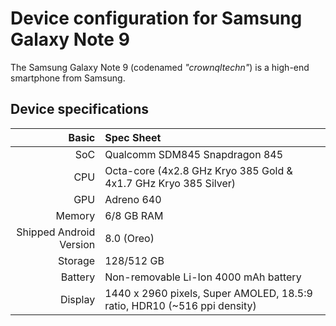 Device configuration for Samsung Galaxy Note 9
=========================================

The Samsung Galaxy Note 9 (codenamed _"crownqltechn"_) is a high-end smartphone from Samsung.

## Device specifications

Basic   | Spec Sheet
-------:|:-------------------------
SoC     | Qualcomm SDM845 Snapdragon 845
CPU     | Octa-core (4x2.8 GHz Kryo 385 Gold & 4x1.7 GHz Kryo 385 Silver)
GPU     | Adreno 640
Memory  | 6/8 GB RAM
Shipped Android Version | 8.0 (Oreo)
Storage | 128/512 GB
Battery | Non-removable Li-Ion 4000 mAh battery
Display | 1440 x 2960 pixels, Super AMOLED, 18.5:9 ratio, HDR10 (~516 ppi density)
